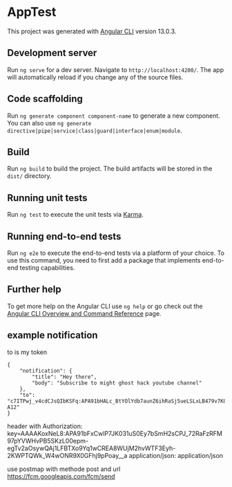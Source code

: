 # AppTest

This project was generated with [Angular CLI](https://github.com/angular/angular-cli) version 13.0.3.

## Development server

Run `ng serve` for a dev server. Navigate to `http://localhost:4200/`. The app will automatically reload if you change any of the source files.

## Code scaffolding

Run `ng generate component component-name` to generate a new component. You can also use `ng generate directive|pipe|service|class|guard|interface|enum|module`.

## Build

Run `ng build` to build the project. The build artifacts will be stored in the `dist/` directory.

## Running unit tests

Run `ng test` to execute the unit tests via [Karma](https://karma-runner.github.io).

## Running end-to-end tests

Run `ng e2e` to execute the end-to-end tests via a platform of your choice. To use this command, you need to first add a package that implements end-to-end testing capabilities.

## Further help

To get more help on the Angular CLI use `ng help` or go check out the [Angular CLI Overview and Command Reference](https://angular.io/cli) page.

## example notification

to is my token

    {
        "notification": {
            "title": "Hey there",
            "body": "Subscribe to might ghost hack youtube channel"
        },
        "to": "c7ITPwj_v4cdCJsQIbKSFq:APA91bHALc_BtYOlYdb7aunZ6ihRaSj5ueLSLxLB479v7K0M9RMVritMl_GmjINdCnk01_eeVk9Ci2297KPaKeQDD9T9KFYzhmEZQC6Qkte3OBtyhG9qHfHUdTCEtAoyArl4P5o3-A12"
    }

header with 
    Authorization: key=AAAAKoxNeL8:APA91bFxCwlP7JK031uS0Ey7bSmH2sCPJ_72RaFzRFM97pYVWHvPB5SKzL00epm-egTv2aOsywQAj1LFBTXo9Yq1wCREA8WUjM2hvWTF3Eyh-2KWPTQWk_W4wONR9X0GFhj9pPoay__a
    application/json: application/json

use postmap with methode post and url https://fcm.googleapis.com/fcm/send
